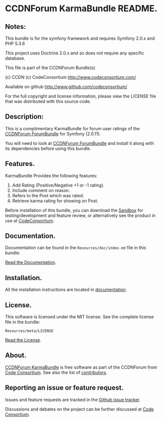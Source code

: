 CCDNForum KarmaBundle README.
=============================


## Notes: 

This bundle is for the symfony framework and requires Symfony 2.0.x and PHP 5.3.6
  
This project uses Doctrine 2.0.x and so does not require any specific database.
  

This file is part of the CCDNForum Bundle(s)

(c) CCDN (c) CodeConsortium <http://www.codeconsortium.com/> 

Available on github <http://www.github.com/codeconsortium/>

For the full copyright and license information, please view the LICENSE
file that was distributed with this source code.

## Description:

This is a complimentary KarmaBundle for forum user ratings of the [CCDNForum ForumBundle](https://github.com/codeconsortium/CCDNForumForumBundle) for Symfony (2.0.11).

You will need to look at [CCDNForum ForumBundle](https://github.com/codeconsortium/CCDNForumForumBundle) and install it along with its dependencies before using this bundle.

## Features.

KarmaBundle Provides the following features:

1. Add Rating (Positive/Negative +1 or -1 rating).
2. Include comment on reason.
3. Refers to the Post which was rated.
4. Retrieve karma rating for showing on Post.

Before installation of this bundle, you can download the [Sandbox](https://github.com/codeconsortium/CCDNSandBox) for testing/development and feature review, or alternatively see the product in use at [CodeConsortium](http://www.codeconsortium.com).

## Documentation.

Documentation can be found in the `Resources/doc/index.md` file in this bundle:

[Read the Documentation](http://github.com/codeconsortium/CCDNForumKarmaBundle/blob/master/Resources/doc/index.md).

## Installation.

All the installation instructions are located in [documentation](http://github.com/codeconsortium/CCDNForumKarmaBundle/blob/master/Resources/doc/install.md).

## License.

This software is licensed under the MIT license. See the complete license file in the bundle:

	Resources/meta/LICENSE

[Read the License](http://github.com/codeconsortium/CCDNForumKarmaBundle/blob/master/Resources/meta/LICENSE).

## About.

[CCDNForum KarmaBundle](http://github.com/codeconsortium/CCDNForumKarmaBundle) is free software as part of the CCDNForum from [Code Consortium](http://www.codeconsortium.com). 
See also the list of [contributors](http://github.com/codeconsortium/CCDNForumKarmaBundle/contributors).

## Reporting an issue or feature request.

Issues and feature requests are tracked in the [Github issue tracker](http://github.com/codeconsortium/CCDNForumKarmaBundle/issues).

Discussions and debates on the project can be further discussed at [Code Consortium](http://www.codeconsortium.com).

